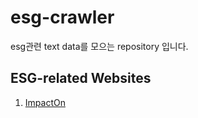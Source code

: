 # esg-crawler
esg관련 text data를 모으는 repository 입니다.

## ESG-related Websites

1. [ImpactOn](http://www.impacton.net)
